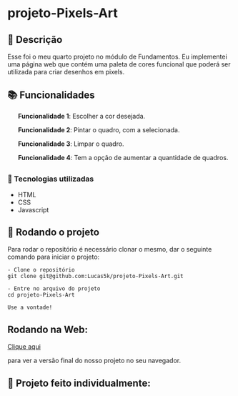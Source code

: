 # projeto-Pixels-Art

## :memo: Descrição
<p>Esse foi o meu quarto projeto no módulo de Fundamentos. Eu implementei uma página web que contém uma paleta de cores funcional que poderá ser utilizada para criar desenhos em pixels.</p>

## :books: Funcionalidades
<ol><b>Funcionalidade 1</b>: Escolher a cor desejada.</ol>
<ol><b>Funcionalidade 2</b>: Pintar o quadro, com a selecionada.</ol>
<ol><b>Funcionalidade 3</b>: Limpar o quadro.</ol>
<ol><b>Funcionalidade 4</b>: Tem a opção de aumentar a quantidade de quadros.</ol>

## <h3>:wrench: Tecnologias utilizadas</h3>
* HTML
* CSS
* Javascript

## :rocket: Rodando o projeto
Para rodar o repositório é necessário clonar o mesmo, dar o seguinte comando para iniciar o projeto:
```
- Clone o repositório
git clone git@github.com:Lucas5k/projeto-Pixels-Art.git

- Entre no arquivo do projeto
cd projeto-Pixels-Art

Use a vontade!

```

## Rodando na Web:

<a href="https://projeto-pixels-art-tan.vercel.app/">Clique aqui</a><p>para ver a versão final do nosso projeto no seu navegador.</p>

<!-- ## :soon: Implementação futura
* O que será implementado na próxima sprint? -->

## :handshake: Projeto feito individualmente:

<!-- ## :dart: Status do projeto -->
